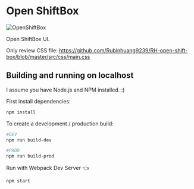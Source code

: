 # Open ShiftBox

![OpenShiftBox](https://user-images.githubusercontent.com/8656768/74226259-3e248500-4c8a-11ea-8085-12f696e36bbc.gif)

Open ShiftBox UI.

Only review CSS file: https://github.com/Rubinhuang9239/RH-open-shift-box/blob/master/src/css/main.css

## Building and running on localhost

I assume you have Node.js and NPM installed. :)

First install dependencies:

```sh
npm install
```

To create a development / production build:

```sh
#DEV
npm run build-dev

#PROD
npm run build-prod
```

Run with Webpack Dev Server 👈

```sh
npm start
```
